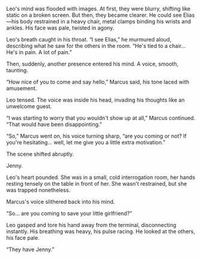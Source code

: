 

Leo's mind was flooded with images. At first, they were blurry, shifting like static on a broken screen. But then, they became clearer. He could see Elias—his body restrained in a heavy chair, metal clamps binding his wrists and ankles. His face was pale, twisted in agony.  

Leo's breath caught in his throat. “I see Elias,” he murmured aloud, describing what he saw for the others in the room. “He's tied to a chair… He's in pain. A lot of pain.”  

Then, suddenly, another presence entered his mind. A voice, smooth, taunting.  

“How nice of you to come and say hello,” Marcus said, his tone laced with amusement.  

Leo tensed. The voice was inside his head, invading his thoughts like an unwelcome guest.  

“I was starting to worry that you wouldn't show up at all,” Marcus continued. “That would have been disappointing.”  

“So,” Marcus went on, his voice turning sharp, “are you coming or not? If you're hesitating… well, let me give you a little extra motivation.”  

The scene shifted abruptly.  

Jenny.  

Leo's heart pounded. She was in a small, cold interrogation room, her hands resting tensely on the table in front of her. She wasn't restrained, but she was trapped nonetheless.

Marcus's voice slithered back into his mind.  

“So… are you coming to save your little girlfriend?”  

Leo gasped and tore his hand away from the terminal, disconnecting instantly. His breathing was heavy, his pulse racing. He looked at the others, his face pale.  

“They have Jenny.”

